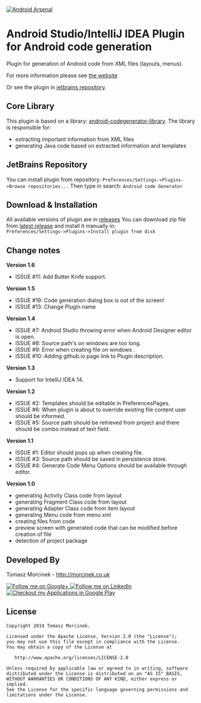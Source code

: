 [![Android Arsenal](https://img.shields.io/badge/Android%20Arsenal-android--codegenerator--plugin--intellij-brightgreen.svg?style=flat)](https://android-arsenal.com/details/1/1443)

Android Studio/IntelliJ IDEA Plugin for Android code generation
================

Plugin for generation of Android code from XML files (layouts, menus).

For more information please see [the website](http://tmorcinek.github.io/android-codegenerator-plugin-intellij)

Or see the plugin in [jetbrains repository](https://plugins.jetbrains.com/plugin/7595?pr=idea).


Core Library
-------

This plugin is based on a library: [android-codegenerator-library](https://github.com/tmorcinek/android-codegenerator-library).
The library is responsible for:

 - extracting important information from XML files
 - generating Java code based on extracted information and templates


JetBrains Repository
-------

You can install plugin from repository: 
`Preferences/Settings->Plugins->Browse repositories...` 
Then type in search: 
`Android code Generator`


Download & Installation
-------

All available versions of plugin are in [releases](https://github.com/tmorcinek/android-codegenerator-plugin-intellij/releases)
You can download zip file from [latest release](https://github.com/tmorcinek/android-codegenerator-plugin-intellij/releases/latest) and install it manually in:  
`Preferences/Settings->Plugins->Install plugin from disk` 


Change notes
-------

<b>Version 1.6</b>
<ul>
    <li>ISSUE #11: Add Butter Knife support.
</ul>

<b>Version 1.5</b>
<ul>
    <li>ISSUE #19: Code generation dialog box is out of the screen!
    <li>ISSUE #13: Change Plugin name
</ul>

<b>Version 1.4</b>
<ul>
    <li>ISSUE #7: Android Studio throwing error when Android Designer editor is open.</li>
    <li>ISSUE #8: Source path's on windows are too long.</li>
    <li>ISSUE #9: Error when creating file on windows .</li>
    <li>ISSUE #10: Adding github.io page link to Plugin description.</li>
</ul>

<b>Version 1.3</b>
<ul>
    <li>Support for IntelliJ IDEA 14.</li>
</ul>

<b>Version 1.2</b>
<ul>
    <li>ISSUE #2: Templates should be editable in PreferencesPages.</li>
    <li>ISSUE #6: When plugin is about to override existing file content user should be informed.</li>
    <li>ISSUE #5: Source path should be retrieved from project and there should be combo instead of text field.</li>
</ul>

<b>Version 1.1</b>
<ul>
    <li>ISSUE #1: Editor should pops up when creating file.</li>
    <li>ISSUE #3: Source path should be saved in persistence store.</li>
    <li>ISSUE #4: Generate Code Menu Options should be available through editor.</li>
</ul>

<b>Version 1.0</b>
<ul>
    <li>generating Activity Class code from layout</li>
    <li>generating Fragment Class code from layout</li>
    <li>generating Adapter Class code from item layout</li>
    <li>generating Menu code from menu xml</li>
    <li>creating files from code</li>
    <li>preview screen with generated code that can be modified before creation of file</li>
    <li>detection of project package</li>
</ul>


Developed By
--------

Tomasz Morcinek - http://morcinek.co.uk

<a href="https://plus.google.com/+TomaszMorcinek">
  <img alt="Follow me on Google+"
       src="https://dl.dropboxusercontent.com/u/86831510/google-plus-logo.png" />
</a>
<a href="https://www.linkedin.com/in/tmorcinek">
  <img alt="Follow me on LinkedIn"
       src="https://dl.dropboxusercontent.com/u/86831510/linkedin-logo.png" />
</a>
<a href="https://play.google.com/store/apps/developer?id=Tomasz+Morcinek">
  <img alt="Checkout my Applications in Google Play"
       src="https://dl.dropboxusercontent.com/u/86831510/google-play-logo.png" />
</a>


License
-------

    Copyright 2014 Tomasz Morcinek.

    Licensed under the Apache License, Version 2.0 (the "License");
    you may not use this file except in compliance with the License.
    You may obtain a copy of the License at

       http://www.apache.org/licenses/LICENSE-2.0

    Unless required by applicable law or agreed to in writing, software
    distributed under the License is distributed on an "AS IS" BASIS,
    WITHOUT WARRANTIES OR CONDITIONS OF ANY KIND, either express or implied.
    See the License for the specific language governing permissions and
    limitations under the License.
